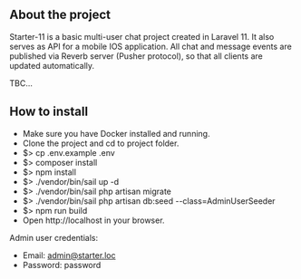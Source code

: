 ## About the project

Starter-11 is a basic multi-user chat project created in Laravel 11. It also serves as API for a mobile IOS application.
All chat and message events are published via Reverb server (Pusher protocol), so that all clients are updated automatically.

TBC...

## How to install

- Make sure you have Docker installed and running.
- Clone the project and cd to project folder.
- $> cp .env.example .env
- $> composer install
- $> npm install
- $> ./vendor/bin/sail up -d
- $> ./vendor/bin/sail php artisan migrate
- $> ./vendor/bin/sail php artisan db:seed --class=AdminUserSeeder
- $> npm run build
- Open http://localhost in your browser.

Admin user credentials: 
- Email: admin@starter.loc
- Password: password

